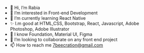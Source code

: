 - 👋 Hi, I’m Rabia
- 👀 I’m interested in Front-end Development
- 🌱 I’m currently learning React Native
- ✨ I.m good at HTML,CSS, Bootstrap, React, Javascript, Adobe Photoshop, Adobe Illustrator
- 👋 I know Foundation, Material UI, Figma
- 💞️ I’m looking to collaborate on any front end project 
- 📫 How to reach me 7beecration@gmail.com

<!---
7beecreation/7beecreation is a ✨ special ✨ repository because its `README.md` (this file) appears on your GitHub profile.
You can click the Preview link to take a look at your changes.
--->

